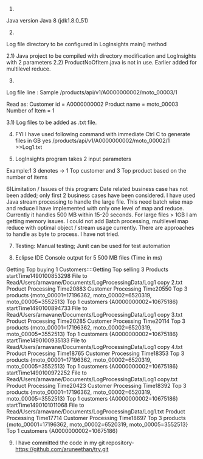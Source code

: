 1)
Java version Java 8 (jdk1.8.0_51)

2)
Log file directory to be configured in LogInsights main() method

2.1)  Java project to be compiled with directory modification and LogInsights with 2 parameters
2.2) ProductNoOfItem.java is not in use. Earlier added for multilevel reduce.


3)
Log file line : Sample
/products/api/v1/A0000000002/moto_00003/1

Read as:
Customer id = A0000000002
Product name = moto_00003
Number of Item = 1

3.1) Log files to be added as .txt file.

4) FYI I have used following command with immediate Ctrl C to generate files in GB
yes /products/api/v1/A0000000002/moto_00002/1 >>Log1.txt 


5) LogInsights program takes 2 input parameters

Example:1 3 denotes -> 1 Top customer and 3 Top product based on the number of items


6)Limitation / Issues of this program:
Date related business case has not been added; only first 2 business cases have been considered.
I have used Java stream processing to handle the large file. This need batch wise map and reduce 
I have implemented with only one level of map and reduce. Currently it handles 500 MB within 15-20 seconds. 
For large files > 1GB I am getting memory issues. I could not add Batch processing, multilevel map reduce 
with optimal object / stream usage currently. There are approaches to handle as byte to process. I have not tried.


7) Testing:
Manual testing; Junit can be used for test automation

8) Eclipse IDE Console output for 5 500 MB files (Time in ms)

Getting Top buying 1 Customers::::Getting Top selling 3 Products
startTime1490100853298
File to Read/Users/arnavane/Documents/LogProcessingData/Log1 copy 2.txt
Product Processing Time20883
Customer Processing Time20550
Top 3 products {moto_00001=17196362, moto_00002=6520319, moto_00005=3552513}
Top 1 customers {A0000000002=10675186}
startTime1490100894733
File to Read/Users/arnavane/Documents/LogProcessingData/Log1 copy 3.txt
Product Processing Time20285
Customer Processing Time20114
Top 3 products {moto_00001=17196362, moto_00002=6520319, moto_00005=3552513}
Top 1 customers {A0000000002=10675186}
startTime1490100935133
File to Read/Users/arnavane/Documents/LogProcessingData/Log1 copy 4.txt
Product Processing Time18765
Customer Processing Time18353
Top 3 products {moto_00001=17196362, moto_00002=6520319, moto_00005=3552513}
Top 1 customers {A0000000002=10675186}
startTime1490100972252
File to Read/Users/arnavane/Documents/LogProcessingData/Log1 copy.txt
Product Processing Time20423
Customer Processing Time18392
Top 3 products {moto_00001=17196362, moto_00002=6520319, moto_00005=3552513}
Top 1 customers {A0000000002=10675186}
startTime1490101011068
File to Read/Users/arnavane/Documents/LogProcessingData/Log1.txt
Product Processing Time17714
Customer Processing Time18697
Top 3 products {moto_00001=17196362, moto_00002=6520319, moto_00005=3552513}
Top 1 customers {A0000000002=10675186}


9) I have committed the code in my git repository- https://github.com/aruneethan/try.git
